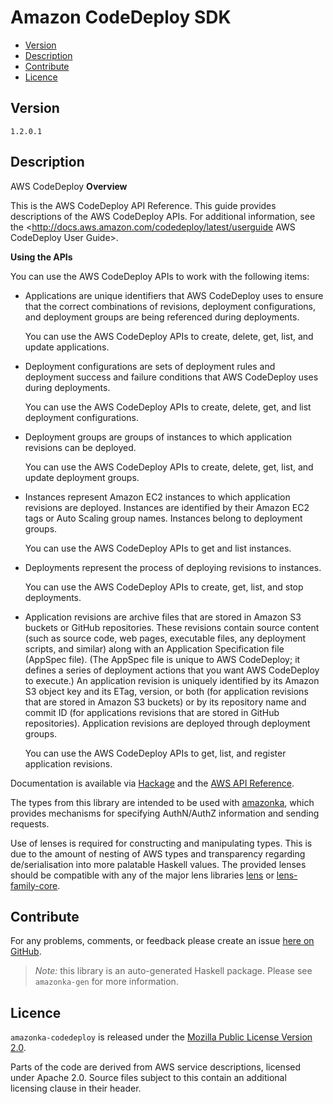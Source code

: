 # Amazon CodeDeploy SDK

* [Version](#version)
* [Description](#description)
* [Contribute](#contribute)
* [Licence](#licence)


## Version

`1.2.0.1`


## Description

AWS CodeDeploy __Overview__

This is the AWS CodeDeploy API Reference. This guide provides
descriptions of the AWS CodeDeploy APIs. For additional information, see
the
<http://docs.aws.amazon.com/codedeploy/latest/userguide AWS CodeDeploy User Guide>.

__Using the APIs__

You can use the AWS CodeDeploy APIs to work with the following items:

-   Applications are unique identifiers that AWS CodeDeploy uses to
    ensure that the correct combinations of revisions, deployment
    configurations, and deployment groups are being referenced during
    deployments.

    You can use the AWS CodeDeploy APIs to create, delete, get, list,
    and update applications.

-   Deployment configurations are sets of deployment rules and
    deployment success and failure conditions that AWS CodeDeploy uses
    during deployments.

    You can use the AWS CodeDeploy APIs to create, delete, get, and list
    deployment configurations.

-   Deployment groups are groups of instances to which application
    revisions can be deployed.

    You can use the AWS CodeDeploy APIs to create, delete, get, list,
    and update deployment groups.

-   Instances represent Amazon EC2 instances to which application
    revisions are deployed. Instances are identified by their Amazon EC2
    tags or Auto Scaling group names. Instances belong to deployment
    groups.

    You can use the AWS CodeDeploy APIs to get and list instances.

-   Deployments represent the process of deploying revisions to
    instances.

    You can use the AWS CodeDeploy APIs to create, get, list, and stop
    deployments.

-   Application revisions are archive files that are stored in Amazon S3
    buckets or GitHub repositories. These revisions contain source
    content (such as source code, web pages, executable files, any
    deployment scripts, and similar) along with an Application
    Specification file (AppSpec file). (The AppSpec file is unique to
    AWS CodeDeploy; it defines a series of deployment actions that you
    want AWS CodeDeploy to execute.) An application revision is uniquely
    identified by its Amazon S3 object key and its ETag, version, or
    both (for application revisions that are stored in Amazon S3
    buckets) or by its repository name and commit ID (for applications
    revisions that are stored in GitHub repositories). Application
    revisions are deployed through deployment groups.

    You can use the AWS CodeDeploy APIs to get, list, and register
    application revisions.

Documentation is available via [Hackage](http://hackage.haskell.org/package/amazonka-codedeploy)
and the [AWS API Reference](http://docs.aws.amazon.com/codedeploy/latest/APIReference/Welcome.html).

The types from this library are intended to be used with [amazonka](http://hackage.haskell.org/package/amazonka),
which provides mechanisms for specifying AuthN/AuthZ information and sending requests.

Use of lenses is required for constructing and manipulating types.
This is due to the amount of nesting of AWS types and transparency regarding
de/serialisation into more palatable Haskell values.
The provided lenses should be compatible with any of the major lens libraries
[lens](http://hackage.haskell.org/package/lens) or [lens-family-core](http://hackage.haskell.org/package/lens-family-core).

## Contribute

For any problems, comments, or feedback please create an issue [here on GitHub](https://github.com/brendanhay/amazonka/issues).

> _Note:_ this library is an auto-generated Haskell package. Please see `amazonka-gen` for more information.


## Licence

`amazonka-codedeploy` is released under the [Mozilla Public License Version 2.0](http://www.mozilla.org/MPL/).

Parts of the code are derived from AWS service descriptions, licensed under Apache 2.0.
Source files subject to this contain an additional licensing clause in their header.
